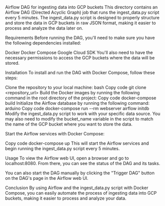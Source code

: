 Airflow DAG for ingesting data into GCP buckets
This directory contains an Airflow DAG (Directed Acyclic Graph) job that runs the ingest_data.py script every 5 minutes. The ingest_data.py script is designed to properly structure and store the data in GCP buckets in raw JSON format, making it easier to process and analyze the data later on.

Requirements
Before running the DAG, you'll need to make sure you have the following dependencies installed:

Docker
Docker Compose
Google Cloud SDK
You'll also need to have the necessary permissions to access the GCP buckets where the data will be stored.

Installation
To install and run the DAG with Docker Compose, follow these steps:

Clone the repository to your local machine:
bash
Copy code
git clone <repository_url>
Build the Docker images by running the following command in the root directory of the project:
Copy code
docker-compose build
Initialize the Airflow database by running the following command:
arduino
Copy code
docker-compose run --rm webserver airflow initdb
Modify the ingest_data.py script to work with your specific data source. You may also need to modify the bucket_name variable in the script to match the name of the GCP bucket where you want to store the data.

Start the Airflow services with Docker Compose:

Copy code
docker-compose up
This will start the Airflow services and begin running the ingest_data.py script every 5 minutes.

Usage
To view the Airflow web UI, open a browser and go to localhost:8080. From there, you can see the status of the DAG and its tasks.

You can also start the DAG manually by clicking the "Trigger DAG" button on the DAG's page in the Airflow web UI.

Conclusion
By using Airflow and the ingest_data.py script with Docker Compose, you can easily automate the process of ingesting data into GCP buckets, making it easier to process and analyze your data.






